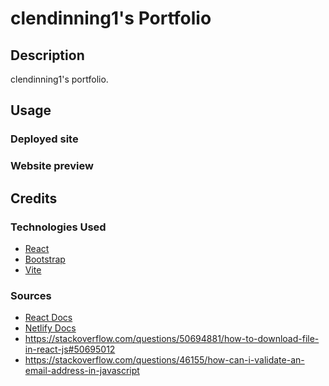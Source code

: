 # clendinning1's Portfolio
## Description
clendinning1's portfolio.

## Usage
### Deployed site
[]()
### Website preview

## Credits
### Technologies Used
- [React](https://react.dev/)
- [Bootstrap](https://getbootstrap.com/)
- [Vite](https://vitejs.dev/)

### Sources
- [React Docs](https://legacy.reactjs.org/docs/getting-started.html)
- [Netlify Docs](https://docs.netlify.com/cli/get-started/)
- https://stackoverflow.com/questions/50694881/how-to-download-file-in-react-js#50695012
- https://stackoverflow.com/questions/46155/how-can-i-validate-an-email-address-in-javascript